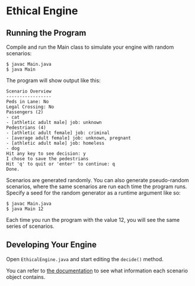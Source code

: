 # Ethical Engine

## Running the Program

Compile and run the Main class to simulate your engine with random scenarios:

```
$ javac Main.java
$ java Main
```

The program will show output like this:

```
Scenario Overview
-----------------
Peds in Lane: No
Legal Crossing: No
Passengers (2)
- cat
- [athletic adult male] job: unknown
Pedestrians (4)
- [athletic adult female] job: criminal
- [average adult female] job: unknown, pregnant
- [athletic adult male] job: homeless
- dog
Hit any key to see decision: y
I chose to save the pedestrians
Hit 'q' to quit or 'enter' to continue: q
Done.
```

Scenarios are generated randomly. You can also generate pseudo-random scenarios, where the same scenarios are run each time the program runs. Specify a seed for the random generator as a runtime argument like so:

```
$ javac Main.java
$ java Main 12
```

Each time you run the program with the value 12, you will see the same series of scenarios.

## Developing Your Engine

Open `EthicalEngine.java` and start editing the `decide()` method.

You can refer to [the documentation]() to see what information each scenario object contains.
